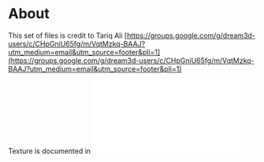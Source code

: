 
# About

This set of files is credit to Tariq Ali [https://groups.google.com/g/dream3d-users/c/CHpGniU65fg/m/VqtMzkq-BAAJ?utm_medium=email&utm_source=footer&pli=1](https://groups.google.com/g/dream3d-users/c/CHpGniU65fg/m/VqtMzkq-BAAJ?utm_medium=email&utm_source=footer&pli=1)

Texture is documented in ![Phase_1.pdf](./Phase_1.pdf)
